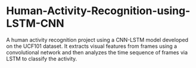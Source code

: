 # Human-Activity-Recognition-using-LSTM-CNN
A human activity recognition project using a CNN-LSTM model developed on the UCF101 dataset. It extracts visual features from frames using a convolutional network and then analyzes the time sequence of frames via LSTM to classify the activity.
